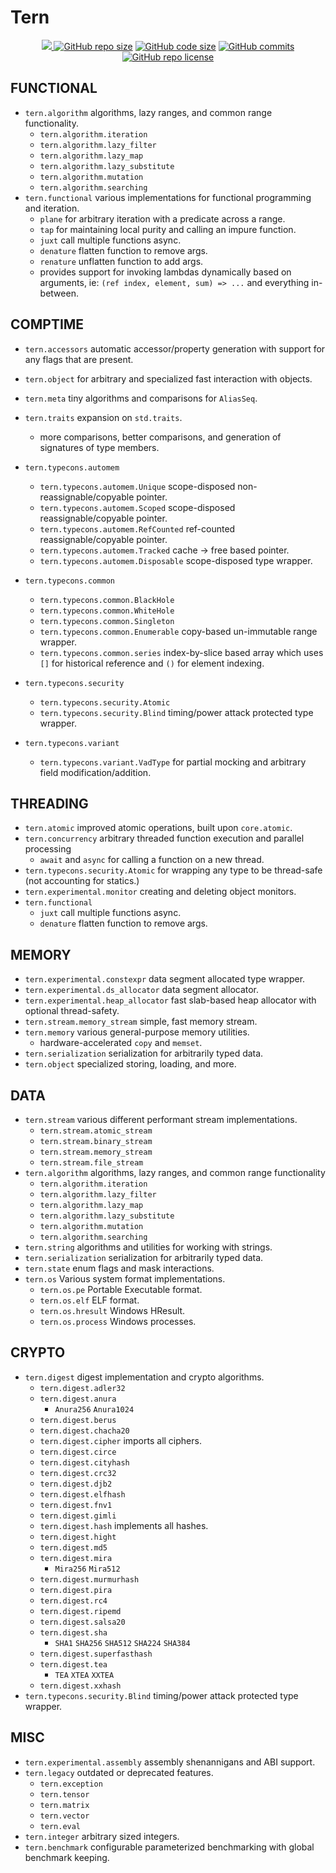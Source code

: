 # Tern
<p align="center">
  <a href="https://code.dlang.org/packages/tern"> <img src="https://img.shields.io/dub/v/tern"/> </a>
  <a href="https://github.com/cetio/tern"><img src="https://img.shields.io/github/repo-size/cetio/tern.svg" alt="GitHub repo size"/></a>
  <a href="https://github.com/cetio/tern"><img src="https://img.shields.io/github/languages/code-size/cetio/tern.svg" alt="GitHub code size"/></a>
  <a href="https://github.com/cetio/tern"><img src="https://img.shields.io/github/commit-activity/t/cetio/tern" alt="GitHub commits"/></a>
  <a href="https://raw.githubusercontent.com/cetio/tern/main/LICENSE.txt"><img src="https://img.shields.io/github/license/cetio/tern.svg" alt="GitHub repo license"/></a>
</p>

## FUNCTIONAL

- `tern.algorithm` algorithms, lazy ranges, and common range functionality.
  - `tern.algorithm.iteration`
  - `tern.algorithm.lazy_filter`
  - `tern.algorithm.lazy_map`
  - `tern.algorithm.lazy_substitute`
  - `tern.algorithm.mutation`
  - `tern.algorithm.searching`
- `tern.functional` various implementations for functional programming and iteration.
  - `plane` for arbitrary iteration with a predicate across a range.
  - `tap` for maintaining local purity and calling an impure function.
  - `juxt` call multiple functions async.
  - `denature` flatten function to remove args.
  - `renature` unflatten function to add args.
  - provides support for invoking lambdas dynamically based on arguments, ie: `(ref index, element, sum) => ...` and everything in-between.

## COMPTIME

- `tern.accessors` automatic accessor/property generation with support for any flags that are present.
- `tern.object` for arbitrary and specialized fast interaction with objects.
- `tern.meta` tiny algorithms and comparisons for `AliasSeq`.
- `tern.traits` expansion on `std.traits`.
  - more comparisons, better comparisons, and generation of signatures of type members.

- `tern.typecons.automem`
  - `tern.typecons.automem.Unique` scope-disposed non-reassignable/copyable pointer.
  - `tern.typecons.automem.Scoped` scope-disposed reassignable/copyable pointer.
  - `tern.typecons.automem.RefCounted` ref-counted reassignable/copyable pointer.
  - `tern.typecons.automem.Tracked` cache -> free based pointer.
  - `tern.typecons.automem.Disposable` scope-disposed type wrapper.
- `tern.typecons.common`
  - `tern.typecons.common.BlackHole`
  - `tern.typecons.common.WhiteHole`
  - `tern.typecons.common.Singleton`
  - `tern.typecons.common.Enumerable` copy-based un-immutable range wrapper.
  - `tern.typecons.common.series` index-by-slice based array which uses `[]` for historical reference and `()` for element indexing.
- `tern.typecons.security`
  - `tern.typecons.security.Atomic`
  - `tern.typecons.security.Blind` timing/power attack protected type wrapper.
- `tern.typecons.variant`
  - `tern.typecons.variant.VadType` for partial mocking and arbitrary field modification/addition.

## THREADING

- `tern.atomic` improved atomic operations, built upon `core.atomic`.
- `tern.concurrency` arbitrary threaded function execution and parallel processing
  - `await` and `async` for calling a function on a new thread.
- `tern.typecons.security.Atomic` for wrapping any type to be thread-safe (not accounting for statics.)
- `tern.experimental.monitor` creating and deleting object monitors.
- `tern.functional` 
  - `juxt` call multiple functions async.
  - `denature` flatten function to remove args.

## MEMORY

- `tern.experimental.constexpr` data segment allocated type wrapper.
- `tern.experimental.ds_allocator` data segment allocator.
- `tern.experimental.heap_allocator` fast slab-based heap allocator with optional thread-safety.
- `tern.stream.memory_stream` simple, fast memory stream.
- `tern.memory` various general-purpose memory utilities.
  - hardware-accelerated `copy` and `memset`.
- `tern.serialization` serialization for arbitrarily typed data.
- `tern.object` specialized storing, loading, and more.

## DATA

- `tern.stream` various different performant stream implementations.
  - `tern.stream.atomic_stream`
  - `tern.stream.binary_stream`
  - `tern.stream.memory_stream`
  - `tern.stream.file_stream`
- `tern.algorithm` algorithms, lazy ranges, and common range functionality
  - `tern.algorithm.iteration`
  - `tern.algorithm.lazy_filter`
  - `tern.algorithm.lazy_map`
  - `tern.algorithm.lazy_substitute`
  - `tern.algorithm.mutation`
  - `tern.algorithm.searching`
- `tern.string` algorithms and utilities for working with strings.
- `tern.serialization` serialization for arbitrarily typed data.
- `tern.state` enum flags and mask interactions.
- `tern.os` Various system format implementations.
  - `tern.os.pe` Portable Executable format.
  - `tern.os.elf` ELF format.
  - `tern.os.hresult` Windows HResult.
  - `tern.os.process` Windows processes.

## CRYPTO

- `tern.digest` digest implementation and crypto algorithms.
  - `tern.digest.adler32`
  - `tern.digest.anura`
    - `Anura256` `Anura1024`
  - `tern.digest.berus`
  - `tern.digest.chacha20`
  - `tern.digest.cipher` imports all ciphers.
  - `tern.digest.circe`
  - `tern.digest.cityhash`
  - `tern.digest.crc32`
  - `tern.digest.djb2`
  - `tern.digest.elfhash`
  - `tern.digest.fnv1`
  - `tern.digest.gimli`
  - `tern.digest.hash` implements all hashes.
  - `tern.digest.hight`
  - `tern.digest.md5`
  - `tern.digest.mira`
    - `Mira256` `Mira512`
  - `tern.digest.murmurhash`
  - `tern.digest.pira`
  - `tern.digest.rc4`
  - `tern.digest.ripemd`
  - `tern.digest.salsa20`
  - `tern.digest.sha`
    - `SHA1` `SHA256` `SHA512` `SHA224` `SHA384`
  - `tern.digest.superfasthash`
  - `tern.digest.tea`
    - `TEA` `XTEA` `XXTEA`
  - `tern.digest.xxhash`
- `tern.typecons.security.Blind` timing/power attack protected type wrapper.

## MISC

- `tern.experimental.assembly` assembly shenannigans and ABI support.
- `tern.legacy` outdated or deprecated features.
  - `tern.exception`
  - `tern.tensor`
  - `tern.matrix`
  - `tern.vector`
  - `tern.eval`
- `tern.integer` arbitrary sized integers.
- `tern.benchmark` configurable parameterized benchmarking with global benchmark keeping.